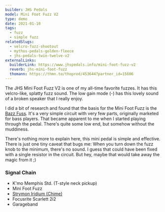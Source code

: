 ```yaml
---
builder: JHS Pedals
model: Mini Foot Fuzz V2
type: demo
date: 2021-01-10
tags:
  - fuzz
  - simple fuzz
relatedSlugs:
  - velcro-fuzz-shootout
  - mythos-pedals-golden-fleece
  - jhs-pedals-twin-twelve-v2
externalLinks:
  builderLink: https://www.jhspedals.info/mini-foot-fuzz-v2
  reverb: jhs-mini-foot-fuzz
  thomann: https://thmn.to/thoprod/453644?partner_id=15606
---
```


The JHS Mini Foot Fuzz V2 is one of my all-time favorite fuzzes. It has this velcro-like, splatty fuzz sound. The low gain mode (-) has this lovely sound of a broken speaker that I really enjoy.

I did a bit of research and found that the basis for the Mini Foot Fuzz is the [Bazz Fuss](http://home-wrecker.com/bazz.html). It's a very simple circuit with very few parts, originally marketed for bass players. That became apparent to me when I started playing through the pedal. There's quite some low end, but somehow without the muddiness.

There's nothing more to explain here, this mini pedal is simple and effective. There is just one tiny caveat that bugs me: When you turn down the fuzz knob to the minimum, there's no sound. I guess that could have been fixed with a single resistor in the circuit. But hey, maybe that would take away the magic from it ;)

### Signal Chain

- K'mo Memphis Std. (T-style neck pickup)
- Mini Foot Fuzz
- [Strymon Iridium (Chime)](/demos/strymon-iridium)
- Focusrite Scarlett 2i2
- Garageband
